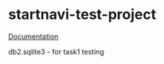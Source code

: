 # startnavi-test-project

[Documentation](https://documenter.getpostman.com/view/18407169/2s93RTPryG)

db2.sqlite3 - for task1 testing